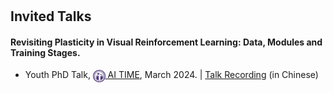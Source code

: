 <h1 id="invited-talks"></h1>

<h2 style="margin: 30px 0px 10px;">Invited Talks</h2>

<h4>Revisiting Plasticity in Visual Reinforcement Learning: Data, Modules and Training Stages.</h4> 

<ul>
  <li>Youth PhD Talk, <a href="http://www.aitime.cn/"><autocolor><img src="/assets/Logo/AITIME.png" alt="AI TIME" width="19.778" height="20" style="vertical-align: middle;"> AI TIME</autocolor></a>, March 2024. | <a href="https://www.bilibili.com/video/BV1RF4m157Uh/">Talk Recording</a> (in Chinese)</li>
</ul>
